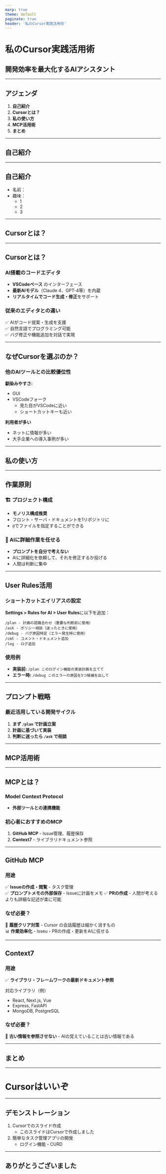 ```yaml
---
marp: true
theme: default
paginate: true
header: '私のCursor実践活用術'
---
```


# 私のCursor実践活用術
## 開発効率を最大化するAIアシスタント

---

## アジェンダ

1. **自己紹介**
2. **Cursorとは？**
3. **私の使い方**
4. **MCP活用術**
5. **まとめ**

---

## 自己紹介

---

## 自己紹介
- 名前：
- 趣味：
    - 1
    - 2
    - 3

---

## Cursorとは？

---

## Cursorとは？

### AI搭載のコードエディタ
- **VSCodeベース** のインターフェース
- **最新AIモデル**（Claude 4、GPT-4等）を内蔵
- **リアルタイムでコード生成・修正**をサポート

### 従来のエディタとの違い
✅ AIがコード提案・生成を支援  
✅ 自然言語でプログラミング可能  
✅ バグ修正や機能追加を対話で実現  

---

## なぜCursorを選ぶのか？

### 他のAIツールとの比較優位性

**馴染みやすさ:**
- GUI
- VSCodeフォーク
   - 見た目がVSCodeに近い
   - ショートカットキーも近い

**利用者が多い**
- ネットに情報が多い
- 大手企業への導入事例が多い

---

## 私の使い方

---

## 作業原則

### 🏗️ プロジェクト構成
- **モノリス構成推奨**
- フロント・サーバ・ドキュメントを1リポジトリに
- `@`でファイルを指定することができる

### 🤖 AIに詳細作業を任せる
- **プロンプトを自分で考えない**
- AIに詳細化を依頼して、それを修正するか投げる
- 人間は判断に集中

---

## User Rules活用

### ショートカットエイリアスの設定

**Settings > Rules for AI > User Rules**に以下を追加：

```
/plan - 計画の認識合わせ（重要な判断前に使用）
/ask - ポリシー相談（迷ったときに使用）
/debug - バグ原因特定（エラー発生時に使用）
/cmt - コメント・ドキュメント追加
/log - ログ追加
```

### 使用例
- **実装前:** `/plan このログイン機能の実装計画を立てて`
- **エラー時:** `/debug このエラーの原因を5つ候補を出して`

---

## プロンプト戦略

### 最近活用している開発サイクル

1. **まず `/plan` で計画立案**
2. **計画に基づいて実装**
3. **判断に迷ったら `/ask` で相談**

---

## MCP活用術

---

## MCPとは？

### Model Context Protocol
- **外部ツールとの連携機能**　　

### 初心者におすすめのMCP
1. **GitHub MCP** - Issue管理、履歴保存
2. **Context7** - ライブラリドキュメント参照

---

## GitHub MCP

### 用途
✅ **Issueの作成・閲覧** - タスク管理  
✅ **プロンプトメモの外部保存** - Issueに計画をメモ
✅ **PRの作成** - 人間が考えるよりも詳細な記述が楽に可能

### なぜ必要？
💾 **履歴クリア対策** - Cursor の会話履歴は細かく消すもの  
📊 **作業効率化** - Isseu・PRの作成・更新をAIに任せる

---

## Context7

### 用途
✅ **ライブラリ・フレームワークの最新ドキュメント参照**

対応ライブラリ（例）
- React, Next.js, Vue
- Express, FastAPI
- MongoDB, PostgreSQL

### なぜ必要？
💾 **古い情報を参照させない** - AIの覚えていることは古い情報である

---

## まとめ

---

# Cursorはいいぞ

---

## デモンストレーション

1. Cursorでのスライド作成
    - このスライドはCursorで作成しました
2. 簡単なタスク管理アプリの開発
    - ログイン機能・CURD

---

## ありがとうございました
